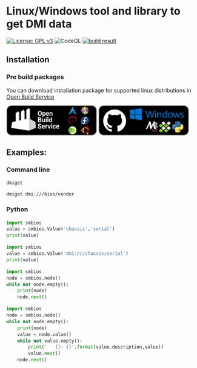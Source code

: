 # Linux/Windows tool and library to get DMI data

[![License: GPL v3](https://img.shields.io/badge/License-GPL%20v3-blue.svg)](https://www.gnu.org/licenses/gpl-3.0)
![CodeQL](https://github.com/PerryWerneck/dmiget/workflows/CodeQL/badge.svg?branch=master)
[![build result](https://build.opensuse.org/projects/home:PerryWerneck:udjat/packages/dmiget/badge.svg?type=percent)](https://build.opensuse.org/package/show/home:PerryWerneck:udjat/dmiget)

## Installation

### Pre build packages

You can download installation package for supported linux distributions in [Open Build Service](https://software.opensuse.org/download.html?project=home%3APerryWerneck%3Audjat&package=dmiget)

[<img src="https://raw.githubusercontent.com/PerryWerneck/pw3270/develop/branding/obs-badge-en.svg" alt="Download from open build service" height="80px">](https://software.opensuse.org/download.html?project=home%3APerryWerneck%3Audjat&package=dmiget)
[<img src="https://github.com/PerryWerneck/PerryWerneck/blob/master/badges/msys-msvc-python-badge.svg" alt="Download from githut" height="80px">](https://github.com/PerryWerneck/dmiget/releases)

## Examples:

### Command line

```shell
dmiget
```

```shell
dmiget dmi:///bios/vendor
```

### Python

```python
import smbios
value = smbios.Value('chassis','serial')
print(value)
```

```python
import smbios
value = smbios.Value('dmi:///chassis/serial')
print(value)
```

```python
import smbios
node = smbios.node()
while not node.empty():
	print(node)
	node.next()
```

```python
import smbios
node = smbios.node()
while not node.empty():
	print(node)
	value = node.value()
	while not value.empty():
		print('   {}: {}'.format(value.description,value))
		value.next()
	node.next()
```

